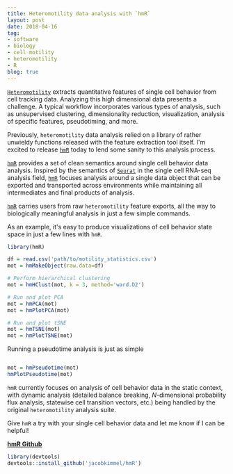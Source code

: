 ```yaml
---
title: Heteromotility data analysis with `hmR`
layout: post
date: 2018-04-16
tag:
- software
- biology
- cell motility
- heteromotility
- R
blog: true
---
```


[`Heteromotility`](https://jacobkimmel.github.io/heteromotility) extracts quantitative features of single cell behavior from cell tracking data. Analyzing this high dimensional data presents a challenge. A typical workflow incorporates various types of analysis, such as unsupervised clustering, dimensionality reduction, visualization, analysis of specific features, pseudotiming, and more.

Previously, `heteromotility` data analysis relied on a library of rather unwieldy functions released with the feature extraction tool itself. I'm excited to release [`hmR`](https://github.com/jacobkimmel/hmR) today to lend some sanity to this analysis process.

[`hmR`](https://github.com/jacobkimmel/hmR) provides a set of clean semantics around single cell behavior data analysis. Inspired by the semantics of [`Seurat`](https://github.com/satijalab/seurat) in the single cell RNA-seq analysis field, [`hmR`](https://github.com/jacobkimmel/hmR) focuses analysis around a single data object that can be exported and transported across environments while maintaining all intermediates and final products of analysis.

[`hmR`](https://github.com/jacobkimmel/hmR) carries users from raw `heteromotility` feature exports, all the way to biologically meaningful analysis in just a few simple commands.

As an example, it's easy to produce visualizations of cell behavior state space in just a few lines with `hmR`.

```R
library(hmR)

df = read.csv('path/to/motility_statistics.csv')
mot = hmMakeObject(raw.data=df)

# Perform hierarchical clustering
mot = hmHClust(mot, k = 3, method='ward.D2')

# Run and plot PCA
mot = hmPCA(mot)
mot = hmPlotPCA(mot)

# Run and plot tSNE
mot = hmTSNE(mot)
mot = hmPlotTSNE(mot)
```

Running a pseudotime analysis is just as simple

```R

mot = hmPseudotime(mot)
hmPlotPseudotime(mot)
```

`hmR` currently focuses on analysis of cell behavior data in the static context, with dynamic analysis (detailed balance breaking, *N*-dimensional probability flux analysis, statewise cell transition vectors, etc.) being handled by the original `heteromotility` analysis suite.

Give `hmR` a try with your single cell behavior data and let me know if I can be helpful!

[**hmR Github**](https://github.com/jacobkimmel/hmR)

```R
library(devtools)
devtools::install_github('jacobkimmel/hmR')
```

